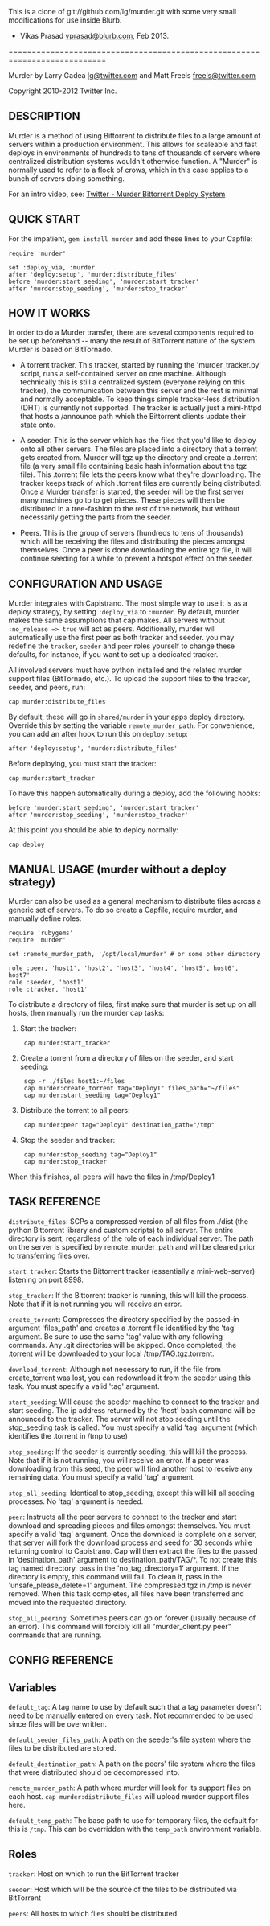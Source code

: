 This is a clone of git://github.com/lg/murder.git with some very small modifications for use inside Blurb.

- Vikas Prasad <vprasad@blurb.com>, Feb 2013.

===========================================================================

Murder by Larry Gadea <lg@twitter.com> and Matt Freels <freels@twitter.com>  

Copyright 2010-2012 Twitter Inc.


DESCRIPTION
-----------

Murder is a method of using Bittorrent to distribute files to a large amount
of servers within a production environment. This allows for scaleable and fast
deploys in environments of hundreds to tens of thousands of servers where
centralized distribution systems wouldn't otherwise function. A "Murder" is
normally used to refer to a flock of crows, which in this case applies to a
bunch of servers doing something.

For an intro video, see:
[Twitter - Murder Bittorrent Deploy System](http://vimeo.com/11280885)


QUICK START
-----------

For the impatient, `gem install murder` and add these lines to your Capfile:

    require 'murder'

    set :deploy_via, :murder
    after 'deploy:setup', 'murder:distribute_files'
    before 'murder:start_seeding', 'murder:start_tracker'
    after 'murder:stop_seeding', 'murder:stop_tracker'


HOW IT WORKS
------------

In order to do a Murder transfer, there are several components required to be
set up beforehand -- many the result of BitTorrent nature of the system. Murder
is based on BitTornado.

- A torrent tracker. This tracker, started by running the 'murder_tracker.py'
script, runs a self-contained server on one machine. Although technically this
is still a centralized system (everyone relying on this tracker), the
communication between this server and the rest is minimal and normally
acceptable. To keep things simple tracker-less distribution (DHT) is currently
not supported. The tracker is actually just a mini-httpd that hosts a
/announce path which the Bittorrent clients update their state onto.

- A seeder. This is the server which has the files that you'd like to
deploy onto all other servers. The files are placed into a directory
that a torrent gets created from. Murder will tgz up the directory and
create a .torrent file (a very small file containing basic hash
information about the tgz file). This .torrent file lets the peers
know what they're downloading. The tracker keeps track of which
.torrent files are currently being distributed. Once a Murder transfer
is started, the seeder will be the first server many machines go to to
get pieces. These pieces will then be distributed in a tree-fashion to
the rest of the network, but without necessarily getting the parts
from the seeder.

- Peers. This is the group of servers (hundreds to tens of thousands) which
will be receiving the files and distributing the pieces amongst themselves.
Once a peer is done downloading the entire tgz file, it will continue seeding
for a while to prevent a hotspot effect on the seeder.


CONFIGURATION AND USAGE
-----------------------

Murder integrates with Capistrano. The most simple way to use it is as
a deploy strategy, by setting `:deploy_via` to `:murder`. By default,
murder makes the same assumptions that cap makes. All servers without
`:no_release => true` will act as peers. Additionally, murder will
automatically use the first peer as both tracker and seeder. you may
redefine the `tracker`, `seeder` and `peer` roles yourself to change
these defaults, for instance, if you want to set up a dedicated
tracker.

All involved servers must have python installed and the related murder
support files (BitTornado, etc.). To upload the support files to the
tracker, seeder, and peers, run:

    cap murder:distribute_files

By default, these will go in `shared/murder` in your apps deploy
directory. Override this by setting the variable
`remote_murder_path`. For convenience, you can add an after hook to
run this on `deploy:setup`:

    after 'deploy:setup', 'murder:distribute_files'

Before deploying, you must start the tracker:

    cap murder:start_tracker

To have this happen automatically during a deploy, add the following hooks:

    before 'murder:start_seeding', 'murder:start_tracker'
    after 'murder:stop_seeding', 'murder:stop_tracker'

At this point you should be able to deploy normally:

    cap deploy


MANUAL USAGE (murder without a deploy strategy)
-----------------------------------------------

Murder can also be used as a general mechanism to distribute files
across a generic set of servers. To do so create a Capfile, require
murder, and manually define roles:

    require 'rubygems'
    require 'murder'

    set :remote_murder_path, '/opt/local/murder' # or some other directory

    role :peer, 'host1', 'host2', 'host3', 'host4', 'host5', host6', host7'
    role :seeder, 'host1'
    role :tracker, 'host1'

To distribute a directory of files, first make sure that murder is set
up on all hosts, then manually run the murder cap tasks:

1. Start the tracker:

        cap murder:start_tracker

2. Create a torrent from a directory of files on the seeder, and start seeding:

        scp -r ./files host1:~/files
        cap murder:create_torrent tag="Deploy1" files_path="~/files"
        cap murder:start_seeding tag="Deploy1"

3. Distribute the torrent to all peers:

        cap murder:peer tag="Deploy1" destination_path="/tmp"

4. Stop the seeder and tracker:

        cap murder:stop_seeding tag="Deploy1"
        cap murder:stop_tracker

When this finishes, all peers will have the files in /tmp/Deploy1


TASK REFERENCE
--------------

`distribute_files`:
  SCPs a compressed version of all files from ./dist (the python Bittorrent
library and custom scripts) to all server. The entire directory is sent,
regardless of the role of each individual server. The path on the server is
specified by remote_murder_path and will be cleared prior to transferring
files over.

`start_tracker`:
  Starts the Bittorrent tracker (essentially a mini-web-server) listening on
port 8998.

`stop_tracker`:
  If the Bittorrent tracker is running, this will kill the process. Note that
if it is not running you will receive an error.

`create_torrent`:
  Compresses the directory specified by the passed-in argument 'files_path'
and creates a .torrent file identified by the 'tag' argument. Be sure to use
the same 'tag' value with any following commands. Any .git directories will be
skipped. Once completed, the .torrent will be downloaded to your local
/tmp/TAG.tgz.torrent.

`download_torrent`:
  Although not necessary to run, if the file from create_torrent was lost, you
can redownload it from the seeder using this task. You must specify a valid
'tag' argument.

`start_seeding`:
  Will cause the seeder machine to connect to the tracker and start seeding.
The ip address returned by the 'host' bash command will be announced to the
tracker. The server will not stop seeding until the stop_seeding task is
called. You must specify a valid 'tag' argument (which identifies the .torrent
in /tmp to use)

`stop_seeding`:
  If the seeder is currently seeding, this will kill the process. Note that if
it is not running, you will receive an error. If a peer was downloading from
this seed, the peer will find another host to receive any remaining data. You
must specify a valid 'tag' argument.

`stop_all_seeding`:
  Identical to stop_seeding, except this will kill all seeding processes. No
'tag' argument is needed.

`peer`:
  Instructs all the peer servers to connect to the tracker and start download
and spreading pieces and files amongst themselves. You must specify a valid
'tag' argument. Once the download is complete on a server, that server will
fork the download process and seed for 30 seconds while returning control to
Capistrano. Cap will then extract the files to the passed in
'destination_path' argument to destination_path/TAG/*. To not create this tag
named directory, pass in the 'no_tag_directory=1' argument. If the directory
is empty, this command will fail. To clean it, pass in the
'unsafe_please_delete=1' argument. The compressed tgz in /tmp is never
removed. When this task completes, all files have been transferred and moved
into the requested directory.

`stop_all_peering`:
  Sometimes peers can go on forever (usually because of an error). This
command will forcibly kill all "murder_client.py peer" commands that are
running.

CONFIG REFERENCE
----------------

Variables
---------

`default_tag`:
  A tag name to use by default such that a tag parameter doesn't need to be
manually entered on every task. Not recommended to be used since files will be
overwritten.

`default_seeder_files_path`:
  A path on the seeder's file system where the files to be distributed are
stored.

`default_destination_path`:
  A path on the peers' file system where the files that were distributed
should be decompressed into.

`remote_murder_path`:
 A path where murder will look for its support files on each host. `cap
murder:distribute_files` will upload murder support files here.

`default_temp_path`:
  The base path to use for temporary files, the default for this is `/tmp`.
This can be overridden with the `temp_path` environment variable.

Roles
-----

`tracker`:
  Host on which to run the BitTorrent tracker

`seeder`:
  Host which will be the source of the files to be distributed via BitTorrent

`peers`:
  All hosts to which files should be distributed

